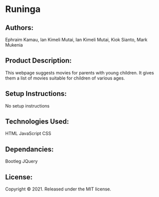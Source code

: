 # **Runinga**

## Authors:

Ephraim Kamau, Ian Kimeli Mutai, Ian Kimeli Mutai, Kiok Sianto, Mark Mukenia

## Product Description:

This webpage suggests movies for parents with young children. It gives them a list of movies suitable for children of various ages.

## Setup Instructions:

No setup instructions

## Technologies Used:

HTML
JavaScript
CSS

## Dependancies:

Bootleg
JQuery

## License:

Copyright © 2021. Released under the MIT license.
